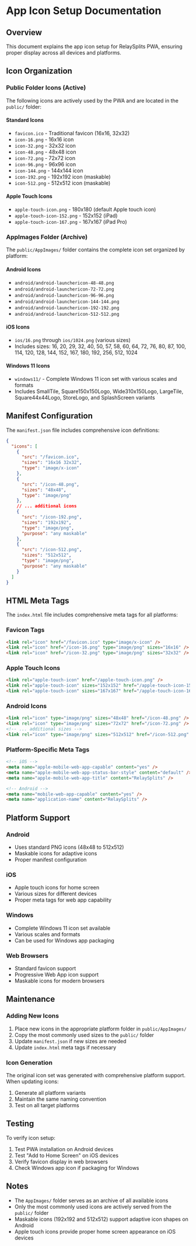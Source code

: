 # App Icon Setup Documentation

## Overview
This document explains the app icon setup for RelaySplits PWA, ensuring proper display across all devices and platforms.

## Icon Organization

### Public Folder Icons (Active)
The following icons are actively used by the PWA and are located in the `public/` folder:

#### Standard Icons
- `favicon.ico` - Traditional favicon (16x16, 32x32)
- `icon-16.png` - 16x16 icon
- `icon-32.png` - 32x32 icon
- `icon-48.png` - 48x48 icon
- `icon-72.png` - 72x72 icon
- `icon-96.png` - 96x96 icon
- `icon-144.png` - 144x144 icon
- `icon-192.png` - 192x192 icon (maskable)
- `icon-512.png` - 512x512 icon (maskable)

#### Apple Touch Icons
- `apple-touch-icon.png` - 180x180 (default Apple touch icon)
- `apple-touch-icon-152.png` - 152x152 (iPad)
- `apple-touch-icon-167.png` - 167x167 (iPad Pro)

### AppImages Folder (Archive)
The `public/AppImages/` folder contains the complete icon set organized by platform:

#### Android Icons
- `android/android-launchericon-48-48.png`
- `android/android-launchericon-72-72.png`
- `android/android-launchericon-96-96.png`
- `android/android-launchericon-144-144.png`
- `android/android-launchericon-192-192.png`
- `android/android-launchericon-512-512.png`

#### iOS Icons
- `ios/16.png` through `ios/1024.png` (various sizes)
- Includes sizes: 16, 20, 29, 32, 40, 50, 57, 58, 60, 64, 72, 76, 80, 87, 100, 114, 120, 128, 144, 152, 167, 180, 192, 256, 512, 1024

#### Windows 11 Icons
- `windows11/` - Complete Windows 11 icon set with various scales and formats
- Includes SmallTile, Square150x150Logo, Wide310x150Logo, LargeTile, Square44x44Logo, StoreLogo, and SplashScreen variants

## Manifest Configuration

The `manifest.json` file includes comprehensive icon definitions:

```json
{
  "icons": [
    {
      "src": "/favicon.ico",
      "sizes": "16x16 32x32",
      "type": "image/x-icon"
    },
    {
      "src": "/icon-48.png",
      "sizes": "48x48",
      "type": "image/png"
    },
    // ... additional icons
    {
      "src": "/icon-192.png",
      "sizes": "192x192",
      "type": "image/png",
      "purpose": "any maskable"
    },
    {
      "src": "/icon-512.png",
      "sizes": "512x512",
      "type": "image/png",
      "purpose": "any maskable"
    }
  ]
}
```

## HTML Meta Tags

The `index.html` file includes comprehensive meta tags for all platforms:

### Favicon Tags
```html
<link rel="icon" href="/favicon.ico" type="image/x-icon" />
<link rel="icon" href="/icon-16.png" type="image/png" sizes="16x16" />
<link rel="icon" href="/icon-32.png" type="image/png" sizes="32x32" />
```

### Apple Touch Icons
```html
<link rel="apple-touch-icon" href="/apple-touch-icon.png" />
<link rel="apple-touch-icon" sizes="152x152" href="/apple-touch-icon-152.png" />
<link rel="apple-touch-icon" sizes="167x167" href="/apple-touch-icon-167.png" />
```

### Android Icons
```html
<link rel="icon" type="image/png" sizes="48x48" href="/icon-48.png" />
<link rel="icon" type="image/png" sizes="72x72" href="/icon-72.png" />
<!-- ... additional sizes -->
<link rel="icon" type="image/png" sizes="512x512" href="/icon-512.png" />
```

### Platform-Specific Meta Tags
```html
<!-- iOS -->
<meta name="apple-mobile-web-app-capable" content="yes" />
<meta name="apple-mobile-web-app-status-bar-style" content="default" />
<meta name="apple-mobile-web-app-title" content="RelaySplits" />

<!-- Android -->
<meta name="mobile-web-app-capable" content="yes" />
<meta name="application-name" content="RelaySplits" />
```

## Platform Support

### Android
- Uses standard PNG icons (48x48 to 512x512)
- Maskable icons for adaptive icons
- Proper manifest configuration

### iOS
- Apple touch icons for home screen
- Various sizes for different devices
- Proper meta tags for web app capability

### Windows
- Complete Windows 11 icon set available
- Various scales and formats
- Can be used for Windows app packaging

### Web Browsers
- Standard favicon support
- Progressive Web App icon support
- Maskable icons for modern browsers

## Maintenance

### Adding New Icons
1. Place new icons in the appropriate platform folder in `public/AppImages/`
2. Copy the most commonly used sizes to the `public/` folder
3. Update `manifest.json` if new sizes are needed
4. Update `index.html` meta tags if necessary

### Icon Generation
The original icon set was generated with comprehensive platform support. When updating icons:
1. Generate all platform variants
2. Maintain the same naming convention
3. Test on all target platforms

## Testing

To verify icon setup:
1. Test PWA installation on Android devices
2. Test "Add to Home Screen" on iOS devices
3. Verify favicon display in web browsers
4. Check Windows app icon if packaging for Windows

## Notes

- The `AppImages/` folder serves as an archive of all available icons
- Only the most commonly used icons are actively served from the `public/` folder
- Maskable icons (192x192 and 512x512) support adaptive icon shapes on Android
- Apple touch icons provide proper home screen appearance on iOS devices
